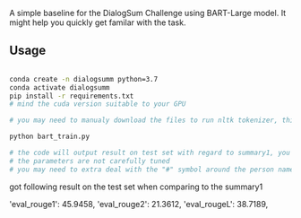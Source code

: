 A simple baseline for the DialogSum Challenge using BART-Large model. It might help you quickly get familar with the task.

## Usage
```sh

conda create -n dialogsumm python=3.7
conda activate dialogsumm
pip install -r requirements.txt
# mind the cuda version suitable to your GPU

# you may need to manualy download the files to run nltk tokenizer, this is very easy following https://www.nltk.org/data.html

python bart_train.py

# the code will output result on test set with regard to summary1, you can change it in the code.
# the parameters are not carefully tuned
# you may need to extra deal with the "#" symbol around the person name.

```


got following result on the test set when comparing to the summary1

'eval_rouge1': 45.9458, 'eval_rouge2': 21.3612, 'eval_rougeL': 38.7189,
